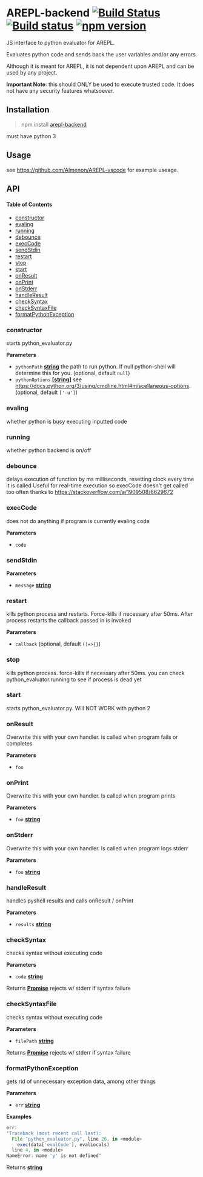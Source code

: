# AREPL-backend [![Build Status](https://travis-ci.org/Almenon/AREPL-backend.svg?branch=master)](https://travis-ci.org/Almenon/AREPL-backend) [![Build status](https://ci.appveyor.com/api/projects/status/24o0d29l7ci9bif3?svg=true)](https://ci.appveyor.com/project/Almenon/arepl-backend) [![npm version](https://badge.fury.io/js/arepl-backend.svg)](https://badge.fury.io/js/arepl-backend)

JS interface to python evaluator for AREPL.

Evaluates python code and sends back the user variables and/or any errors.

Although it is meant for AREPL, it is not dependent upon AREPL and can be used by any project.

**Important Note**: this should ONLY be used to execute trusted code.  It does not have any security features whatsoever.

## Installation

> npm install [arepl-backend](https://www.npmjs.com/package/arepl-backend)

must have python 3

## Usage

see <https://github.com/Almenon/AREPL-vscode> for example useage. 

## API

<!-- Generated by documentation.js. Update this documentation by updating the source code. -->

#### Table of Contents

-   [constructor](#constructor)
-   [evaling](#evaling)
-   [running](#running)
-   [debounce](#debounce)
-   [execCode](#execcode)
-   [sendStdin](#sendstdin)
-   [restart](#restart)
-   [stop](#stop)
-   [start](#start)
-   [onResult](#onresult)
-   [onPrint](#onprint)
-   [onStderr](#onstderr)
-   [handleResult](#handleresult)
-   [checkSyntax](#checksyntax)
-   [checkSyntaxFile](#checksyntaxfile)
-   [formatPythonException](#formatpythonexception)

### constructor

starts python_evaluator.py

**Parameters**

-   `pythonPath` **[string](https://developer.mozilla.org/docs/Web/JavaScript/Reference/Global_Objects/String)** the path to run python. If null python-shell will determine this for you. (optional, default `null`)
-   `pythonOptions` **\[[string](https://developer.mozilla.org/docs/Web/JavaScript/Reference/Global_Objects/String)]** see <https://docs.python.org/3/using/cmdline.html#miscellaneous-options>. (optional, default `['-u']`)

### evaling

whether python is busy executing inputted code

### running

whether python backend is on/off

### debounce

delays execution of function by ms milliseconds, resetting clock every time it is called
Useful for real-time execution so execCode doesn't get called too often
thanks to <https://stackoverflow.com/a/1909508/6629672>

### execCode

does not do anything if program is currently evaling code

**Parameters**

-   `code`  

### sendStdin

**Parameters**

-   `message` **[string](https://developer.mozilla.org/docs/Web/JavaScript/Reference/Global_Objects/String)** 

### restart

kills python process and restarts.  Force-kills if necessary after 50ms.
After process restarts the callback passed in is invoked

**Parameters**

-   `callback`   (optional, default `()=>{}`)

### stop

kills python process.  force-kills if necessary after 50ms.
you can check python_evaluator.running to see if process is dead yet

### start

starts python_evaluator.py. Will NOT WORK with python 2

### onResult

Overwrite this with your own handler.
is called when program fails or completes

**Parameters**

-   `foo`  

### onPrint

Overwrite this with your own handler.
Is called when program prints

**Parameters**

-   `foo` **[string](https://developer.mozilla.org/docs/Web/JavaScript/Reference/Global_Objects/String)** 

### onStderr

Overwrite this with your own handler.
Is called when program logs stderr

**Parameters**

-   `foo` **[string](https://developer.mozilla.org/docs/Web/JavaScript/Reference/Global_Objects/String)** 

### handleResult

handles pyshell results and calls onResult / onPrint

**Parameters**

-   `results` **[string](https://developer.mozilla.org/docs/Web/JavaScript/Reference/Global_Objects/String)** 

### checkSyntax

checks syntax without executing code

**Parameters**

-   `code` **[string](https://developer.mozilla.org/docs/Web/JavaScript/Reference/Global_Objects/String)** 

Returns **[Promise](https://developer.mozilla.org/docs/Web/JavaScript/Reference/Global_Objects/Promise)** rejects w/ stderr if syntax failure

### checkSyntaxFile

checks syntax without executing code

**Parameters**

-   `filePath` **[string](https://developer.mozilla.org/docs/Web/JavaScript/Reference/Global_Objects/String)** 

Returns **[Promise](https://developer.mozilla.org/docs/Web/JavaScript/Reference/Global_Objects/Promise)** rejects w/ stderr if syntax failure

### formatPythonException

gets rid of unnecessary exception data, among other things

**Parameters**

-   `err` **[string](https://developer.mozilla.org/docs/Web/JavaScript/Reference/Global_Objects/String)** 

**Examples**

```javascript
err:
"Traceback (most recent call last):
  File "python_evaluator.py", line 26, in <module>
	exec(data['evalCode'], evalLocals)
  line 4, in <module>
NameError: name 'y' is not defined"
```

Returns **[string](https://developer.mozilla.org/docs/Web/JavaScript/Reference/Global_Objects/String)** 
